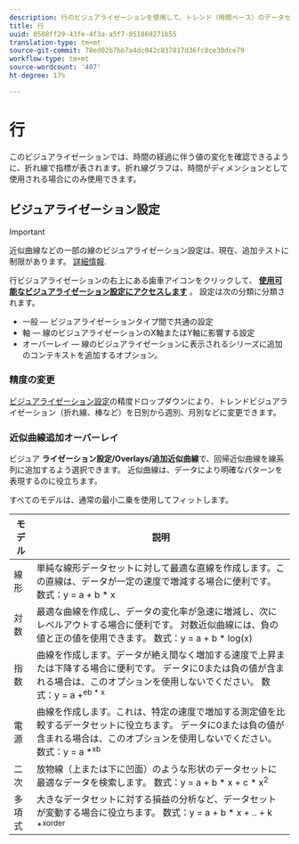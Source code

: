 ```yaml
---
description: 行のビジュアライゼーションを使用して、トレンド（時間ベース）のデータセットを表現します
title: 行
uuid: 0508ff29-43fe-4f3a-a5f7-051869271b55
translation-type: tm+mt
source-git-commit: 78ed02b7bb7a4dc042c837817d36fc8ce30dce79
workflow-type: tm+mt
source-wordcount: '407'
ht-degree: 17%

---
```



# 行

このビジュアライゼーションでは、時間の経過に伴う値の変化を確認できるように、折れ線で指標が表されます。折れ線グラフは、時間がディメンションとして使用される場合にのみ使用できます。

## ビジュアライゼーション設定

>[!IMPORTANT]
>
> 近似曲線などの一部の線のビジュアライゼーション設定は、現在、追加テストに制限があります。 [詳細情報](https://docs.adobe.com/content/help/ja-JP/analytics/landing/an-releases.html).

行ビジュアライゼーションの右上にある歯車アイコンをクリックして、 [**使用可能なビジュアライゼーション設定にアクセスします**](https://docs.adobe.com/content/help/en/analytics/analyze/analysis-workspace/visualizations/freeform-analysis-visualizations.html#section_D3BB5042A92245D8BF6BCF072C66624B) 。 設定は次の分類に分類されます。

* 一般 — ビジュアライゼーションタイプ間で共通の設定
* 軸 — 線のビジュアライゼーションのX軸またはY軸に影響する設定
* オーバーレイ — 線のビジュアライゼーションに表示されるシリーズに追加のコンテキストを追加するオプション。

### 精度の変更

[ビジュアライゼーション設定](/help/analyze/analysis-workspace/visualizations/freeform-analysis-visualizations.md#section_D3BB5042A92245D8BF6BCF072C66624B)の精度ドロップダウンにより、トレンドビジュアライゼーション（折れ線、棒など）を日別から週別、月別などに変更できます。

### 近似曲線追加オーバーレイ

ビジュア **ライゼーション設定/Overlays/追加近似曲線**&#x200B;で、回帰近似曲線を線系列に追加するよう選択できます。 近似曲線は、データにより明確なパターンを表現するのに役立ちます。

すべてのモデルは、通常の最小二乗を使用してフィットします。

| モデル | 説明 |
|---|---|
| 線形 | 単純な線形データセットに対して最適な直線を作成します。この直線は、データが一定の速度で増減する場合に便利です。 数式：y = a + b * x |
| 対数 | 最適な曲線を作成し、データの変化率が急速に増減し、次にレベルアウトする場合に便利です。 対数近似曲線には、負の値と正の値を使用できます。 数式：y = a + b * log(x) |
| 指数 | 曲線を作成します。データが絶え間なく増加する速度で上昇または下降する場合に便利です。 データに0または負の値が含まれる場合は、このオプションを使用しないでください。 数式：y = a +<sup>eb * x |
| 電源 | 曲線を作成します。これは、特定の速度で増加する測定値を比較するデータセットに役立ちます。 データに0または負の値が含まれる場合は、このオプションを使用しないでください。 数式：y = a *<sup>xb |
| 二次 | 放物線（上または下に凹面）のような形状のデータセットに最適なデータを検索します。 数式：y = a + b * x + c * x<sup>2 |
| 多項式 | 大きなデータセットに対する損益の分析など、データセットが変動する場合に役立ちます。 数式：y = a + b * x + .. + k *<sup>xorder |

